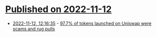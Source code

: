 # [Published on 2022-11-12](index.md)

* [2022-11-12, 12:16:35](https://news.ycombinator.com/item?id=33572361) - [97.7% of tokens launched on Uniswap were scams and rug pulls](https://arxiv.org/abs/2201.07220)

